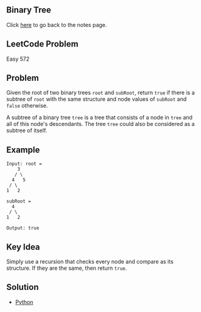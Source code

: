 ## Binary Tree
Click [here](../notes.md) to go back to the notes page.

## LeetCode Problem
Easy 572

## Problem
Given the root of two binary trees `root` and `subRoot`, return `true` if there is a subtree of `root` with the same structure and node values of `subRoot` and `false` otherwise.

A subtree of a binary tree `tree` is a tree that consists of a node in `tree` and all of this node's descendants. The tree `tree` could also be considered as a subtree of itself.

## Example
```
Input: root =
    3
   / \
  4   5
 / \
1   2

subRoot = 
  4
 / \
1   2

Output: true
```

## Key Idea
Simply use a recursion that checks every node and compare as its structure. If they are the same, then return `true`.

## Solution
- [Python](./solution.py)